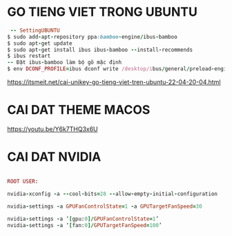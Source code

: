 # GO TIENG VIET TRONG UBUNTU



```ruby
 -- SettingUBUNTU
$ sudo add-apt-repository ppa:bamboo-engine/ibus-bamboo
$ sudo apt-get update
$ sudo apt-get install ibus ibus-bamboo --install-recommends
$ ibus restart
-- Đặt ibus-bamboo làm bộ gõ mặc định
$ env DCONF_PROFILE=ibus dconf write /desktop/ibus/general/preload-engines "['BambooUs', 'Bamboo']" && gsettings set org.gnome.desktop.input-sources sources "[('xkb', 'us'), ('ibus', 'Bamboo')]"

```

https://itsmeit.net/cai-unikey-go-tieng-viet-tren-ubuntu-22-04-20-04.html


# CAI DAT THEME MACOS
https://youtu.be/Y6k7THQ3x6U


# CAI DAT NVIDIA
```ruby

ROOT USER: 

nvidia-xconfig -a --cool-bits=28 --allow-empty-initial-configuration

nvidia-settings -a GPUFanControlState=1 -a GPUTargetFanSpeed=30
 
nvidia-settings -a ‘[gpu:0]/GPUFanControlState=1’
nvidia-settings -a ‘[fan:0]/GPUTargetFanSpeed=100’

```
